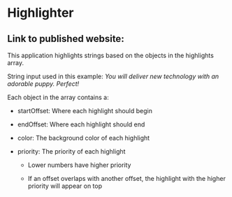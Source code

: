 # Highlighter

## Link to published website:
  
This application highlights strings based on the objects in the highlights array.

String input used in this example:  *You will deliver new technology with an adorable puppy. Perfect!*

Each object in the array contains a:

- startOffset: Where each highlight should begin

- endOffset: Where each highlight should end

- color: The background color of each highlight

- priority: The priority of each highlight

    - Lower numbers have higher priority

    - If an offset overlaps with another offset, the highlight with the higher priority will appear on top